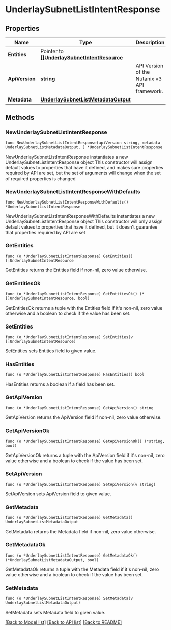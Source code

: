 # UnderlaySubnetListIntentResponse

## Properties

Name | Type | Description | Notes
------------ | ------------- | ------------- | -------------
**Entities** | Pointer to [**[]UnderlaySubnetIntentResource**](UnderlaySubnetIntentResource.md) |  | [optional] 
**ApiVersion** | **string** | API Version of the Nutanix v3 API framework. | [readonly] [default to "3.1.0"]
**Metadata** | [**UnderlaySubnetListMetadataOutput**](UnderlaySubnetListMetadataOutput.md) |  | 

## Methods

### NewUnderlaySubnetListIntentResponse

`func NewUnderlaySubnetListIntentResponse(apiVersion string, metadata UnderlaySubnetListMetadataOutput, ) *UnderlaySubnetListIntentResponse`

NewUnderlaySubnetListIntentResponse instantiates a new UnderlaySubnetListIntentResponse object
This constructor will assign default values to properties that have it defined,
and makes sure properties required by API are set, but the set of arguments
will change when the set of required properties is changed

### NewUnderlaySubnetListIntentResponseWithDefaults

`func NewUnderlaySubnetListIntentResponseWithDefaults() *UnderlaySubnetListIntentResponse`

NewUnderlaySubnetListIntentResponseWithDefaults instantiates a new UnderlaySubnetListIntentResponse object
This constructor will only assign default values to properties that have it defined,
but it doesn't guarantee that properties required by API are set

### GetEntities

`func (o *UnderlaySubnetListIntentResponse) GetEntities() []UnderlaySubnetIntentResource`

GetEntities returns the Entities field if non-nil, zero value otherwise.

### GetEntitiesOk

`func (o *UnderlaySubnetListIntentResponse) GetEntitiesOk() (*[]UnderlaySubnetIntentResource, bool)`

GetEntitiesOk returns a tuple with the Entities field if it's non-nil, zero value otherwise
and a boolean to check if the value has been set.

### SetEntities

`func (o *UnderlaySubnetListIntentResponse) SetEntities(v []UnderlaySubnetIntentResource)`

SetEntities sets Entities field to given value.

### HasEntities

`func (o *UnderlaySubnetListIntentResponse) HasEntities() bool`

HasEntities returns a boolean if a field has been set.

### GetApiVersion

`func (o *UnderlaySubnetListIntentResponse) GetApiVersion() string`

GetApiVersion returns the ApiVersion field if non-nil, zero value otherwise.

### GetApiVersionOk

`func (o *UnderlaySubnetListIntentResponse) GetApiVersionOk() (*string, bool)`

GetApiVersionOk returns a tuple with the ApiVersion field if it's non-nil, zero value otherwise
and a boolean to check if the value has been set.

### SetApiVersion

`func (o *UnderlaySubnetListIntentResponse) SetApiVersion(v string)`

SetApiVersion sets ApiVersion field to given value.


### GetMetadata

`func (o *UnderlaySubnetListIntentResponse) GetMetadata() UnderlaySubnetListMetadataOutput`

GetMetadata returns the Metadata field if non-nil, zero value otherwise.

### GetMetadataOk

`func (o *UnderlaySubnetListIntentResponse) GetMetadataOk() (*UnderlaySubnetListMetadataOutput, bool)`

GetMetadataOk returns a tuple with the Metadata field if it's non-nil, zero value otherwise
and a boolean to check if the value has been set.

### SetMetadata

`func (o *UnderlaySubnetListIntentResponse) SetMetadata(v UnderlaySubnetListMetadataOutput)`

SetMetadata sets Metadata field to given value.



[[Back to Model list]](../README.md#documentation-for-models) [[Back to API list]](../README.md#documentation-for-api-endpoints) [[Back to README]](../README.md)


